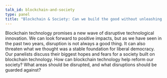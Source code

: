 ```yaml
---
talk_id: blockchain-and-society
type: panel
title: "Blockchain & Society: Can we build the good without unleashing the bad?"
---
```


Blockchain technology promises a new wave of disruptive technological innovation. We can look forward to positive impacts, but as we have seen in the past two years, disruption is not always a good thing. It can also threaten what we thought was a stable foundation for liberal democracy. Our panelists discuss their biggest hopes and fears for a society built on blockchain technology. How can blockchain technology help reform our society? What areas should be disrupted, and what disruptions should be guarded against?
